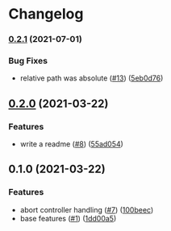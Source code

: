 # Changelog

### [0.2.1](https://www.github.com/zakodium/fs-synchronizer/compare/v0.2.0...v0.2.1) (2021-07-01)


### Bug Fixes

* relative path was absolute ([#13](https://www.github.com/zakodium/fs-synchronizer/issues/13)) ([5eb0d76](https://www.github.com/zakodium/fs-synchronizer/commit/5eb0d76b052bdc90e9a0ba3814b2fabf61916a5d))

## [0.2.0](https://www.github.com/zakodium/fs-synchronizer/compare/v0.1.0...v0.2.0) (2021-03-22)


### Features

* write a readme ([#8](https://www.github.com/zakodium/fs-synchronizer/issues/8)) ([55ad054](https://www.github.com/zakodium/fs-synchronizer/commit/55ad054e974693bc0d5709d2e292cdd9f21c0975))

## 0.1.0 (2021-03-22)


### Features

* abort controller handling ([#7](https://www.github.com/zakodium/fs-synchronizer/issues/7)) ([100beec](https://www.github.com/zakodium/fs-synchronizer/commit/100beec1d07901c5ffb5d29090ca381119e3ed85))
* base features ([#1](https://www.github.com/zakodium/fs-synchronizer/issues/1)) ([1dd00a5](https://www.github.com/zakodium/fs-synchronizer/commit/1dd00a53aae1c79f1109f5b3b7dc148968c9c005))
